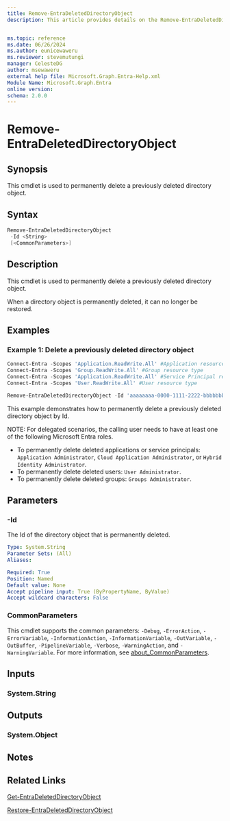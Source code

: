 ```yaml
---
title: Remove-EntraDeletedDirectoryObject
description: This article provides details on the Remove-EntraDeletedDirectoryObject command.


ms.topic: reference
ms.date: 06/26/2024
ms.author: eunicewaweru
ms.reviewer: stevemutungi
manager: CelesteDG
author: msewaweru
external help file: Microsoft.Graph.Entra-Help.xml
Module Name: Microsoft.Graph.Entra
online version:
schema: 2.0.0
---
```


# Remove-EntraDeletedDirectoryObject

## Synopsis

This cmdlet is used to permanently delete a previously deleted directory object.

## Syntax

```powershell
Remove-EntraDeletedDirectoryObject 
 -Id <String> 
 [<CommonParameters>]
```

## Description

This cmdlet is used to permanently delete a previously deleted directory object.

When a directory object is permanently deleted, it can no longer be restored.

## Examples

### Example 1: Delete a previously deleted directory object

```powershell
Connect-Entra -Scopes 'Application.ReadWrite.All' #Application resource type
Connect-Entra -Scopes 'Group.ReadWrite.All' #Group resource type
Connect-Entra -Scopes 'Application.ReadWrite.All' #Service Principal resource type
Connect-Entra -Scopes 'User.ReadWrite.All' #User resource type

Remove-EntraDeletedDirectoryObject -Id 'aaaaaaaa-0000-1111-2222-bbbbbbbbbbbb'
```

This example demonstrates how to permanently delete a previously deleted directory object by Id.

NOTE: For delegated scenarios, the calling user needs to have at least one of the following Microsoft Entra roles.

- To permanently delete deleted applications or service principals: `Application Administrator`, `Cloud Application Administrator`, or `Hybrid Identity Administrator`.
- To permanently delete deleted users: `User Administrator`.
- To permanently delete deleted groups: `Groups Administrator`.

## Parameters

### -Id

The Id of the directory object that is permanently deleted.

```yaml
Type: System.String
Parameter Sets: (All)
Aliases:

Required: True
Position: Named
Default value: None
Accept pipeline input: True (ByPropertyName, ByValue)
Accept wildcard characters: False
```

### CommonParameters

This cmdlet supports the common parameters: `-Debug`, `-ErrorAction`, `-ErrorVariable`, `-InformationAction`, `-InformationVariable`, `-OutVariable`, `-OutBuffer`, `-PipelineVariable`, `-Verbose`, `-WarningAction`, and `-WarningVariable`. For more information, see [about_CommonParameters](https://go.microsoft.com/fwlink/?LinkID=113216).

## Inputs

### System.String

## Outputs

### System.Object

## Notes

## Related Links

[Get-EntraDeletedDirectoryObject](Get-EntraDeletedDirectoryObject.md)

[Restore-EntraDeletedDirectoryObject](Restore-EntraDeletedDirectoryObject.md)
